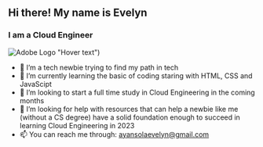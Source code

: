 ## Hi there! My name is Evelyn
### I am a Cloud Engineer

![Adobe Logo](https://www.foodiesfeed.com/wp-content/uploads/2023/06/burger-with-melted-cheese.jpg) "Hover text")



- 🔭 I’m a tech newbie trying to find my path in tech 
- 🌱 I’m currently learning the basic of coding staring with HTML, CSS and JavaScipt
- 👯 I’m looking to start a full time study in Cloud Engineering in the coming months 
- 🤔 I’m looking for help with resources that can help a newbie like me (without a CS degree) have a solid foundation enough to succeed in learning Cloud Engineering in 2023 
- 📫 You can reach me through: ayansolaevelyn@gmail.com

